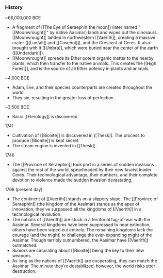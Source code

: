 ### History
~66,000,000 BCE
- A fragment of [[The Eye of Seraephin|the moon]] (later named "[[Moonwrought]]" by native Aasimar) lands and wipes out the dinosaurs. [[Moonwrought]] landed in northwestern [[Vaerith]], creating a massive crater ([[Lunfall]] and [[Covenul]]), and the Crescent of Ceres. It also brought with it [[Umbra]], which were buried near the center of the earth ([[Underdark]]).
- [[Moonwrought]] spreads its Ether potent organic matter to the nearby plants, which then transfer to the native animals. This creates the [[High Forest]], and is the source of all Ether potency in plants and animals.

~4,000 BCE
- Adam, Eve, and their species counterparts are created throughout the world. 
- They sin, resulting in the greater loss of perfection.

~3,500 BCE
- Basic [[Eterology]] is discovered.

1741
- Cultivation of [[Bionite]] is discovered in [[Thesk]]. The process to produce [[Bionite]] is kept secret.
- The steam engine is invented in [[Thesk]].

1746
- The [[Province of Seraephin]] took part in a series of sudden invasions against the rest of the world, spearheaded by their new fascist leader Ceres. Their technological advantage, their numbers, and their complete devotion to violence made the sudden invasion devastating. 

1768 (present day)
- The continent of [[Vaerith]] stands on a slippery slope. The [[Province of Seraephin]] (the kingdom of the Aasimar) stands as the apex of innovation; they’ve surpassed all the kingdoms of [[Vaerith]] in a technological revolution.
- The nations of [[Vaerith]] are stuck in a territorial tug-of-war with the Aasimar. Several kingdoms have been suppressed to near extinction, others have been wiped out entirely. The remaining kingdoms lack the courage (and the might) to challenge the ever-expanding might of the Aasimar. Though terribly outnumbered, the Aasimar have [[Vaerith]] outmatched.
- Rumors are circulating about [[Bionite]] being the key to their new weapons.
- As long as the nations of [[Vaerith]] are cooperating, they can match the Aasimar. The minute they’re destabilized, however, the world risks utter destruction.
